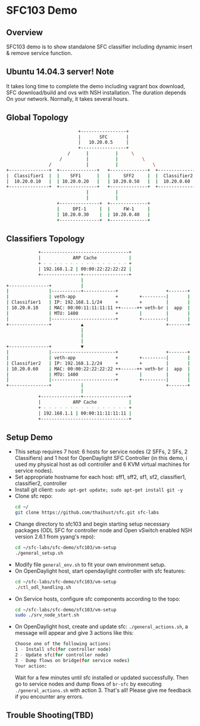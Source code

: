 SFC103 Demo
===========

Overview
--------

SFC103 demo is to show standalone SFC classifier including dynamic insert
& remove service function.

Ubuntu 14.04.3 server! 
Note
----

It takes long time to complete the demo including vagrant box download,
SFC download/build and ovs with NSH installation. The duration depends
On your network. Normally, it takes several hours.

Global Topology
---------------
```sh
                           +-----------------+
                           |       SFC       |
                           |   10.20.0.5     |
                           +-----------------+
                       /      |          |     \
                    /         |          |         \
                /             |          |             \
+---------------+  +--------------+   +--------------+  +---------------+
|  Classifier1  |  |    SFF1      |   |     SFF2     |  |  Classifier2  |
|  10.20.0.10   |  | 10.20.0.20   |   | 10.20.0.50   |  |  10.20.0.60   |
+---------------+  +--------------+   +--------------+  +---------------+
                              |          |
                              |          |
                   +---------------+  +--------------+
                   |     DPI-1     |  |     FW-1     |
                   | 10.20.0.30    |  | 10.20.0.40   |
                   +---------------+  +--------------+
```

Classifiers Topology
--------------------
```sh
            +---------------------------------+
            |            ARP Cache            |
            + - - - - - - - - - - - - - - - - +
            | 192.168.1.2 | 00:00:22:22:22:22 |
            +---------------+-----------------+
                            |
+---------------+           |
|               |-----------+------------+                  +-------+
|               | veth-app               +        +---------|       |
| Classifier1   | IP: 192.168.1.1/24     +        +         |       |
| 10.20.0.10    | MAC: 00:00:11:11:11:11 ++------++ veth-br |  app  |
|               | MTU: 1400              +        |         |       |
|               |------------------------+        +---------|       |
+---------------+           ▲                               +-------+
                            |
                            |
                            |
+---------------+           ▼
|               |------------------------+                  +-------+
|               | veth-app               +        +---------|       |
| Classifier2   | IP: 192.168.1.2/24     +        +         |       |
| 10.20.0.60    | MAC: 00:00:22:22:22:22 ++------++ veth-br |  app  |
|               | MTU: 1400              +        |         |       |
|               |------------------------+        +---------|       |
+---------------+           |                               +-------+
                            |
            +---------------+-----------------+
            |            ARP Cache            |
            + - - - - - - - - - - - - - - - - +
            | 192.168.1.1 | 00:00:11:11:11:11 |
            +---------------------------------+
```
Setup Demo
----------
- This setup requires 7 host: 6 hosts for service nodes (2 SFFs, 2 SFs, 2 Classifiers) and 1 host for OpenDaylight SFC Controller (in this demo, i used my physical host as odl controller and 6 KVM virtual machines for service nodes).
- Set appropriate hostname for each host: sff1, sff2, sf1, sf2, classifier1, classifier2, controller
- Install git client: `sudo apt-get update; sudo apt-get install git -y`
- Clone sfc repo: 
  ```sh
  cd ~/
  git clone https://github.com/thaihust/sfc.git sfc-labs
  ```
- Change directory to sfc103 and begin starting setup necessary packages (ODL SFC for controller node and Open vSwitch enabled NSH version 2.6.1 from yyang's repo): 
  ```sh
  cd ~/sfc-labs/sfc-demo/sfc103/vm-setup
  ./general_setup.sh
  ```
- Modify file `general_env.sh` to fit your own environment setup.
- On OpenDaylight host, start opendaylight controller with sfc features:
  ```sh
  cd ~/sfc-labs/sfc-demo/sfc103/vm-setup
  ./ctl_odl_handling.sh
  `````
- On Service hosts, configure sfc components according to the topo:
  ```sh
  cd ~/sfc-labs/sfc-demo/sfc103/vm-setup
  sudo ./srv_node_start.sh 
  ```
- On OpenDaylight host, create and update sfc: `./general_actions.sh`, a message will appear and give 3 actions like this:
  ```sh
  Choose one of the following actions:
  1 - Install sfc(for controller node)
  2 - Update sfc(for controller node)
  3 - Dump flows on bridge(for service nodes)
  Your action:
  ```
  Wait for a few minutes until sfc installed or updated successfully. Then go to service nodes and dump flows of `br-sfc` by executing `./general_actions.sh` with action 3.
  That's all! Please give me feedback if you encounter any errors.

Trouble Shooting(TBD)
--------------------
